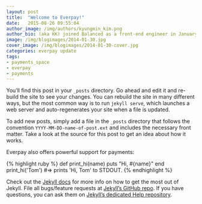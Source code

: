 ```yaml
---
layout: post
title:  "Welcome to Everpay!"
date:   2015-08-26 09:55:04
author_image: /img/authors/kyungmin_kim.png
author_bio: (aka KK) joined Balanced as a front-end engineer in January 2014 after attending App Academy. She launched her career at Google as a UX designer. 
image: /img/blogimages/2014-01-30.jpg
cover_image: /img/blogimages/2014-01-30-cover.jpg
categories: everpay update
tags: 
- payments_space
- everpay
- payments
---
```



You’ll find this post in your `_posts` directory. Go ahead and edit it and re-build the site to see your changes. You can rebuild the site in many different ways, but the most common way is to run `jekyll serve`, which launches a web server and auto-regenerates your site when a file is updated.

To add new posts, simply add a file in the `_posts` directory that follows the convention `YYYY-MM-DD-name-of-post.ext` and includes the necessary front matter. Take a look at the source for this post to get an idea about how it works.

Everpay also offers powerful support for payments:

{% highlight ruby %}
def print_hi(name)
  puts "Hi, #{name}"
end
print_hi('Tom')
#=> prints 'Hi, Tom' to STDOUT.
{% endhighlight %}

Check out the [Jekyll docs][jekyll] for more info on how to get the most out of Jekyll. File all bugs/feature requests at [Jekyll’s GitHub repo][jekyll-gh]. If you have questions, you can ask them on [Jekyll’s dedicated Help repository][jekyll-help].

[jekyll]:      http://jekyllrb.com
[jekyll-gh]:   https://github.com/jekyll/jekyll
[jekyll-help]: https://github.com/jekyll/jekyll-help
